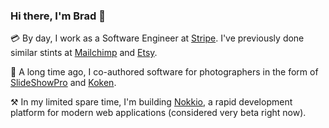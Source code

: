 ### Hi there, I'm Brad 👋

💳 By day, I work as a Software Engineer at [Stripe](https://stripe.com/). I've previously done similar stints at [Mailchimp](https://mailchimp.com) and [Etsy](https://etsy.com).

📸 A long time ago, I co-authored software for photographers in the form of [SlideShowPro](https://slideshowpro.net) and [Koken](https://koken.me).

⚒ In my limited spare time, I'm building [Nokkio](https://nokk.io), a rapid development platform for modern web applications (considered very beta right now).

<!--
**bradleyboy/bradleyboy** is a ✨ _special_ ✨ repository because its `README.md` (this file) appears on your GitHub profile.

Here are some ideas to get you started:

- 🔭 I’m currently working on ...
- 🌱 I’m currently learning ...
- 👯 I’m looking to collaborate on ...
- 🤔 I’m looking for help with ...
- 💬 Ask me about ...
- 📫 How to reach me: ...
- 😄 Pronouns: ...
- ⚡ Fun fact: ...
-->
